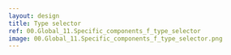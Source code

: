 ```yaml
---
layout: design
title: Type selector
ref: 00.Global_11.Specific_components_f_type_selector
image: 00.Global_11.Specific_components_f_type_selector.png
---
```



